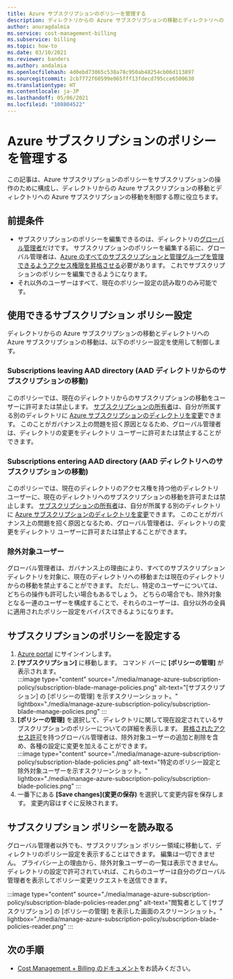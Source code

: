 ```yaml
---
title: Azure サブスクリプションのポリシーを管理する
description: ディレクトリからの Azure サブスクリプションの移動とディレクトリへの Azure サブスクリプションの移動を制御する Azure サブスクリプション ポリシーの管理方法について説明します。
author: anuragdalmia
ms.service: cost-management-billing
ms.subservice: billing
ms.topic: how-to
ms.date: 03/10/2021
ms.reviewer: banders
ms.author: andalmia
ms.openlocfilehash: 4d0ebd73065c538a78c950ab48254cb06d113897
ms.sourcegitcommit: 2cb7772f60599e065fff13fdecd795cce6500630
ms.translationtype: HT
ms.contentlocale: ja-JP
ms.lasthandoff: 05/06/2021
ms.locfileid: "108804522"
---
```

# <a name="manage-azure-subscription-policies"></a>Azure サブスクリプションのポリシーを管理する

この記事は、Azure サブスクリプションのポリシーをサブスクリプションの操作のために構成し、ディレクトリからの Azure サブスクリプションの移動とディレクトリへの Azure サブスクリプションの移動を制御する際に役立ちます。

## <a name="prerequisites"></a>前提条件

- サブスクリプションのポリシーを編集できるのは、ディレクトリの[グローバル管理者](../../active-directory/roles/permissions-reference.md#global-administrator)だけです。 サブスクリプションのポリシーを編集する前に、グローバル管理者は、[Azure のすべてのサブスクリプションと管理グループを管理できるようアクセス権限を昇格させる](../../role-based-access-control/elevate-access-global-admin.md)必要があります。 これでサブスクリプションのポリシーを編集できるようになります。
- それ以外のユーザーはすべて、現在のポリシー設定の読み取りのみ可能です。

## <a name="available-subscription-policy-settings"></a>使用できるサブスクリプション ポリシー設定

ディレクトリからの Azure サブスクリプションの移動とディレクトリへの Azure サブスクリプションの移動は、以下のポリシー設定を使用して制御します。

### <a name="subscriptions-leaving-aad-directory"></a>Subscriptions leaving AAD directory (AAD ディレクトリからのサブスクリプションの移動)

このポリシーでは、現在のディレクトリからのサブスクリプションの移動をユーザーに許可または禁止します。 [サブスクリプションの所有者](../../role-based-access-control/built-in-roles.md#owner)は、自分が所属する別のディレクトリに [Azure サブスクリプションのディレクトリを変更](../../active-directory/fundamentals/active-directory-how-subscriptions-associated-directory.md)できます。 このことがガバナンス上の問題を招く原因となるため、グローバル管理者は、ディレクトリの変更をディレクトリ ユーザーに許可または禁止することができます。

### <a name="subscriptions-entering-aad-directory"></a>Subscriptions entering AAD directory (AAD ディレクトリへのサブスクリプションの移動)

このポリシーでは、現在のディレクトリのアクセス権を持つ他のディレクトリ ユーザーに、現在のディレクトリへのサブスクリプションの移動を許可または禁止します。 [サブスクリプションの所有者](../../role-based-access-control/built-in-roles.md#owner)は、自分が所属する別のディレクトリに [Azure サブスクリプションのディレクトリを変更](../../active-directory/fundamentals/active-directory-how-subscriptions-associated-directory.md)できます。 このことがガバナンス上の問題を招く原因となるため、グローバル管理者は、ディレクトリの変更をディレクトリ ユーザーに許可または禁止することができます。

### <a name="exempted-users"></a>除外対象ユーザー

グローバル管理者は、ガバナンス上の理由により、すべてのサブスクリプション ディレクトリを対象に、現在のディレクトリへの移動または現在のディレクトリからの移動を禁止することができます。 ただし、特定のユーザーについては、どちらの操作も許可したい場合もあるでしょう。 どちらの場合でも、除外対象となる一連のユーザーを構成することで、それらのユーザーは、自分以外の全員に適用されたポリシー設定をバイパスできるようになります。

## <a name="setting-subscription-policy"></a>サブスクリプションのポリシーを設定する

1. [Azure portal](https://portal.azure.com/) にサインインします。
1. **[サブスクリプション]** に移動します。 コマンド バーに **[ポリシーの管理]** が表示されます。  
    :::image type="content" source="./media/manage-azure-subscription-policy/subscription-blade-manage-policies.png" alt-text="[サブスクリプション] の [ポリシーの管理] を示すスクリーンショット。" lightbox="./media/manage-azure-subscription-policy/subscription-blade-manage-policies.png" :::
1. **[ポリシーの管理]** を選択して、ディレクトリに関して現在設定されているサブスクリプションのポリシーについての詳細を表示します。 [昇格されたアクセス許可](../../role-based-access-control/elevate-access-global-admin.md)を持つグローバル管理者は、除外対象ユーザーの追加と削除を含め、各種の設定に変更を加えることができます。  
    :::image type="content" source="./media/manage-azure-subscription-policy/subscription-blade-policies.png" alt-text="特定のポリシー設定と除外対象ユーザーを示すスクリーンショット。" lightbox="./media/manage-azure-subscription-policy/subscription-blade-policies.png" :::
1. 一番下にある **[Save changes]\(変更の保存\)** を選択して変更内容を保存します。 変更内容はすぐに反映されます。

## <a name="read-subscription-policy"></a>サブスクリプション ポリシーを読み取る

グローバル管理者以外でも、サブスクリプション ポリシー領域に移動して、ディレクトリのポリシー設定を表示することはできます。 編集は一切できません。 プライバシー上の理由から、除外対象ユーザーの一覧は表示できません。 ディレクトリの設定で許可されていれば、これらのユーザーは自分のグローバル管理者を表示してポリシー変更リクエストを送信できます。

:::image type="content" source="./media/manage-azure-subscription-policy/subscription-blade-policies-reader.png" alt-text="閲覧者として [サブスクリプション] の [ポリシーの管理] を表示した画面のスクリーンショット。" lightbox="./media/manage-azure-subscription-policy/subscription-blade-policies-reader.png" :::

## <a name="next-steps"></a>次の手順

- [Cost Management + Billing のドキュメント](../index.yml)をお読みください。